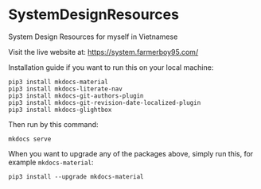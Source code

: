 # SystemDesignResources
System Design Resources for myself in Vietnamese

Visit the live website at: https://system.farmerboy95.com/

Installation guide if you want to run this on your local machine:

```
pip3 install mkdocs-material
pip3 install mkdocs-literate-nav
pip3 install mkdocs-git-authors-plugin
pip3 install mkdocs-git-revision-date-localized-plugin
pip3 install mkdocs-glightbox
```

Then run by this command:
```
mkdocs serve
```

When you want to upgrade any of the packages above, simply run this, for example `mkdocs-material`:
```
pip3 install --upgrade mkdocs-material
```
